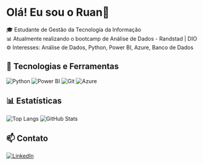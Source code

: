 # Olá! Eu sou o Ruan👋

🎓 Estudante de Gestão da Tecnologia da Informação  
📊 Atualmente realizando o bootcamp de Análise de Dados - Randstad | DIO  
⚙️ Interesses: Análise de Dados, Python, Power BI, Azure, Banco de Dados

## 🚀 Tecnologias e Ferramentas
![Python](https://img.shields.io/badge/-Python-333333?style=flat&logo=python)
![Power BI](https://img.shields.io/badge/-PowerBI-F2C811?style=flat&logo=powerbi)
![Git](https://img.shields.io/badge/-Git-F05032?style=flat&logo=git)
![Azure](https://img.shields.io/badge/-Azure-0078D4?style=flat&logo=microsoft-azure)

## 📊 Estatísticas
![Top Langs](https://github-readme-stats.vercel.app/api/top-langs/?username=RuanAbr3u&layout=compact&theme=dracula)
![GitHub Stats](https://github-readme-stats.vercel.app/api?username=RuanAbr3u&show_icons=true&theme=dracula)

## 📫 Contato
[![LinkedIn](https://img.shields.io/badge/-LinkedIn-0077B5?style=flat&logo=linkedin&logoColor=white)](https://br.linkedin.com/in/ruan-abr3u-ti)
